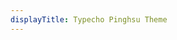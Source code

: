 ```yaml
---
displayTitle: Typecho Pinghsu Theme
---
```


<script>
        window.location = "https://codeload.github.com/chakhsu/pinghsu/legacy.zip/master";
</script>
